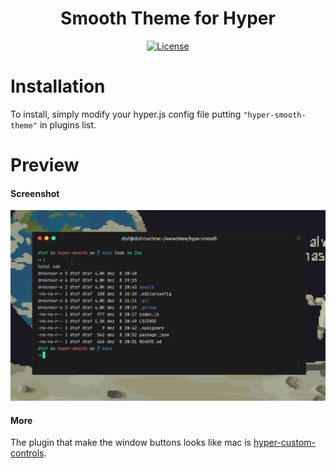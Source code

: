 <h1 align="center">
Smooth Theme for Hyper
</h1>

<p align="center">
  <a href="https://github.com/datsfilipe/hyper-smooth-theme/blob/main/LICENSE">
    <img src="https://img.shields.io/github/license/datsfilipe/hyper-smooth-theme?color=%237159c1&logo=bsd" alt="License">
  </a>
</p>

# Installation

To install, simply modify your hyper.js config file putting `"hyper-smooth-theme"` in plugins list.

# Preview

#### **Screenshot**

<p align="center">
  <img src="./assets/hyper-smooth-theme.gif" alt="Home" width="850" />
</p>

#### **More**

The plugin that make the window buttons looks like mac is [hyper-custom-controls](https://www.npmjs.com/package/hyper-custom-controls).
